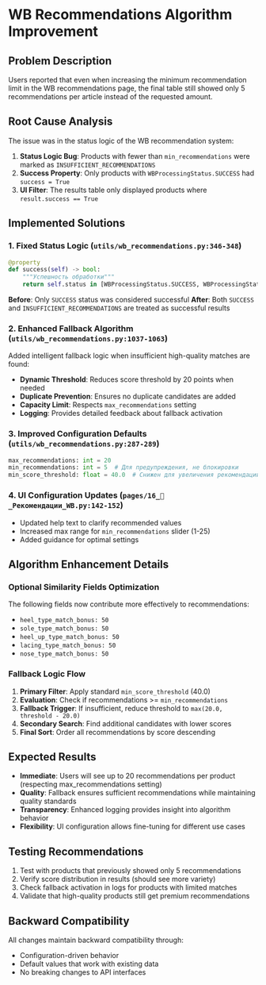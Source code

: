 # WB Recommendations Algorithm Improvement

## Problem Description
Users reported that even when increasing the minimum recommendation limit in the WB recommendations page, the final table still showed only 5 recommendations per article instead of the requested amount.

## Root Cause Analysis
The issue was in the status logic of the WB recommendation system:

1. **Status Logic Bug**: Products with fewer than `min_recommendations` were marked as `INSUFFICIENT_RECOMMENDATIONS`
2. **Success Property**: Only products with `WBProcessingStatus.SUCCESS` had `success = True`
3. **UI Filter**: The results table only displayed products where `result.success == True`

## Implemented Solutions

### 1. Fixed Status Logic (`utils/wb_recommendations.py:346-348`)
```python
@property
def success(self) -> bool:
    """Успешность обработки"""
    return self.status in [WBProcessingStatus.SUCCESS, WBProcessingStatus.INSUFFICIENT_RECOMMENDATIONS]
```

**Before**: Only `SUCCESS` status was considered successful
**After**: Both `SUCCESS` and `INSUFFICIENT_RECOMMENDATIONS` are treated as successful results

### 2. Enhanced Fallback Algorithm (`utils/wb_recommendations.py:1037-1063`)
Added intelligent fallback logic when insufficient high-quality matches are found:

- **Dynamic Threshold**: Reduces score threshold by 20 points when needed
- **Duplicate Prevention**: Ensures no duplicate candidates are added
- **Capacity Limit**: Respects `max_recommendations` setting
- **Logging**: Provides detailed feedback about fallback activation

### 3. Improved Configuration Defaults (`utils/wb_recommendations.py:287-289`)
```python
max_recommendations: int = 20
min_recommendations: int = 5  # Для предупреждения, не блокировки
min_score_threshold: float = 40.0  # Снижен для увеличения рекомендаций
```

### 4. UI Configuration Updates (`pages/16_🎯_Рекомендации_WB.py:142-152`)
- Updated help text to clarify recommended values
- Increased max range for `min_recommendations` slider (1-25)
- Added guidance for optimal settings

## Algorithm Enhancement Details

### Optional Similarity Fields Optimization
The following fields now contribute more effectively to recommendations:
- `heel_type_match_bonus: 50`
- `sole_type_match_bonus: 50` 
- `heel_up_type_match_bonus: 50`
- `lacing_type_match_bonus: 50`
- `nose_type_match_bonus: 50`

### Fallback Logic Flow
1. **Primary Filter**: Apply standard `min_score_threshold` (40.0)
2. **Evaluation**: Check if recommendations >= `min_recommendations`
3. **Fallback Trigger**: If insufficient, reduce threshold to `max(20.0, threshold - 20.0)`
4. **Secondary Search**: Find additional candidates with lower scores
5. **Final Sort**: Order all recommendations by score descending

## Expected Results
- **Immediate**: Users will see up to 20 recommendations per product (respecting max_recommendations setting)
- **Quality**: Fallback ensures sufficient recommendations while maintaining quality standards
- **Transparency**: Enhanced logging provides insight into algorithm behavior
- **Flexibility**: UI configuration allows fine-tuning for different use cases

## Testing Recommendations
1. Test with products that previously showed only 5 recommendations
2. Verify score distribution in results (should see more variety)
3. Check fallback activation in logs for products with limited matches
4. Validate that high-quality products still get premium recommendations

## Backward Compatibility
All changes maintain backward compatibility through:
- Configuration-driven behavior
- Default values that work with existing data
- No breaking changes to API interfaces